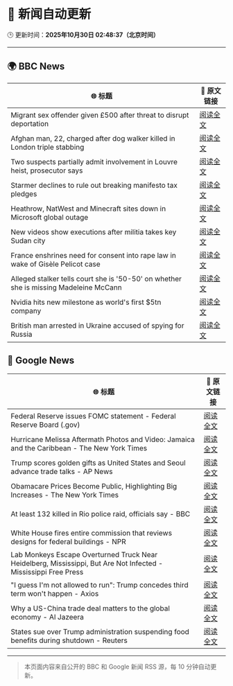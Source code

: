 # 🧠 新闻自动更新

🕒 更新时间：**2025年10月30日 02:48:37（北京时间）**

---

## 🌍 BBC News

| 🌐 标题 | 🔗 原文链接 |
|--------|-------------|
| Migrant sex offender given £500 after threat to disrupt deportation | [阅读全文](https://www.bbc.com/news/articles/cly9rxlvp85o?at_medium=RSS&at_campaign=rss) |
| Afghan man, 22, charged after dog walker killed in London triple stabbing | [阅读全文](https://www.bbc.com/news/articles/c2lp7wx740go?at_medium=RSS&at_campaign=rss) |
| Two suspects partially admit involvement in Louvre heist, prosecutor says | [阅读全文](https://www.bbc.com/news/articles/c77z607g14go?at_medium=RSS&at_campaign=rss) |
| Starmer declines to rule out breaking manifesto tax pledges | [阅读全文](https://www.bbc.com/news/articles/cz7p15z1y45o?at_medium=RSS&at_campaign=rss) |
| Heathrow, NatWest and Minecraft sites down in Microsoft global outage | [阅读全文](https://www.bbc.com/news/articles/c3rj45n4x5eo?at_medium=RSS&at_campaign=rss) |
| New videos show executions after militia takes key Sudan city | [阅读全文](https://www.bbc.com/news/articles/cd9kjw515pyo?at_medium=RSS&at_campaign=rss) |
| France enshrines need for consent into rape law in wake of Gisèle Pelicot case | [阅读全文](https://www.bbc.com/news/articles/ce9d3ldgg5vo?at_medium=RSS&at_campaign=rss) |
| Alleged stalker tells court she is '50-50' on whether she is missing Madeleine McCann | [阅读全文](https://www.bbc.com/news/articles/cx2dpvkr22lo?at_medium=RSS&at_campaign=rss) |
| Nvidia hits new milestone as world's first $5tn company | [阅读全文](https://www.bbc.com/news/articles/cp8e970vn5vo?at_medium=RSS&at_campaign=rss) |
| British man arrested in Ukraine accused of spying for Russia | [阅读全文](https://www.bbc.com/news/articles/c781z0wyzneo?at_medium=RSS&at_campaign=rss) |

## 📰 Google News

| 🌐 标题 | 🔗 原文链接 |
|--------|-------------|
| Federal Reserve issues FOMC statement - Federal Reserve Board (.gov) | [阅读全文](https://news.google.com/rss/articles/CBMigwFBVV95cUxNOW1DUkhDVkhuUUZ2QmVxeXpSTndTaXBBaHJ3eUZQTDdSMExJUzJseDBxSHR3Y3RVZ042OFdTd1N2SG5Vcmg1WEdlRHRyci02NWFfZElJUGc5RkEyMzZiREROdDNYclQ2b1NKVGlUYzg0WDJYUXF6bV80SlBBZ1BxZ1Ztbw?oc=5) |
| Hurricane Melissa Aftermath Photos and Video: Jamaica and the Caribbean - The New York Times | [阅读全文](https://news.google.com/rss/articles/CBMikgFBVV95cUxOSE1NUks0Ym5vaXlvb3ZDOGxaaDFVZ0doa3ZYbWlOenc3V2oyaEFsa1JpM1hxMVliZEJfZGs3TWx3Y3ZoekFnaG9nSVlxcWxGM2pJdnZsQ3RrNHYxN3VFNTJ4TzZNMm1xeTFaaW42VThqUGV3SmxxUVZuX3puUkNJaWd3anFzb3ZfcGZTeTR0Z1ZkZw?oc=5) |
| Trump scores golden gifts as United States and Seoul advance trade talks - AP News | [阅读全文](https://news.google.com/rss/articles/CBMimwFBVV95cUxQZVladEl3YlJmZmNMN3NqNlRBMXJzTF9WRDdhcHpMWm0tX29lOTlmMDZLU2RfWmhJZXg3MGc0SzBTaThNUVpzUHFuMUVjRUc0bU9uaG0xVVNfQ0p4MUlCZjRaQWhCUGNmY09FQnJ6Tm5xeXdOaWhFTGFYbGxhTXZVeWROSm1PMDBIWFFBOFdGQjNkOEVMV05VYTFjdw?oc=5) |
| Obamacare Prices Become Public, Highlighting Big Increases - The New York Times | [阅读全文](https://news.google.com/rss/articles/CBMihwFBVV95cUxNSWNnNUhuT0NlakVFcTJmbVpnU0xmS0cwbEVNQUNRRXVubHRyU29IbWZRZVM4OXhFbm5Vb0JIaHZ4bVZqZzNqZExpVC1Sd2tUbTV1SVhVNW1LZjZwZGFDYkVncFgtWmZteFN3djlxMHNMWVE5MDR5LU5BbnJ5V0VoN1FHV09tX2s?oc=5) |
| At least 132 killed in Rio police raid, officials say - BBC | [阅读全文](https://news.google.com/rss/articles/CBMiWkFVX3lxTE9kam9GMHVHeWpJdkRFVkZCZ0lZVmN4ejZyX281UjB0aUxubWxKV2FsODVPNTY1VTFvMDAwbHFGOFl5c1l2VlNtRmgyc0RtaTE4VFc2RlhnUEU4Z9IBX0FVX3lxTE00N0x1aENYaXA0ZjhST2F1ejIxbDB3Z0tndHRqVzNYOGZ6Rjh2dy1NTThmXy1qZy1EWUpyOXFyNU01OUxLYWlkUGhYNUNRdkVBekRZbk94S3RoT1VvRHJV?oc=5) |
| White House fires entire commission that reviews designs for federal buildings - NPR | [阅读全文](https://news.google.com/rss/articles/CBMihAFBVV95cUxPUXRCcmNVMmxrTndwS3NBR05vclllaVpOVENvRkcyOTAxZi1yV2YtZXA1NVNCOG9TN1lrMjdEZ21vbnFMalZtQ09VNUpIWDZCUlp5NTYtZ2dEOU53VlRiMlhPa0RfaXZlc3NhNFViWXR3UThFNlZQTV9tX2JadE44NFJ1aEE?oc=5) |
| Lab Monkeys Escape Overturned Truck Near Heidelberg, Mississippi, But Are Not Infected - Mississippi Free Press | [阅读全文](https://news.google.com/rss/articles/CBMivwFBVV95cUxPbEJEVW5zWjNTSnZTR1djalZGTjhtS1c4a1hGc3JYS01DeUdxVHkwOXpRdjNBZjRzN2FKR1R5cUhGbGxRM2sxZEtLTU1jNlphb24xc1ZDeF9pTV84ZkcyTUNZeWxUMzZGanRIYWZOWTVhMHFpSXktaktINW9QNVQzOG84aUNSUlQ2bTlTUjl4R0pWUWtDQmRieXhmX29rdVJ6QkQ3UUhuMVpYZFNjMzFTV3R3dGJsQzg1X29NNkhTTQ?oc=5) |
| "I guess I'm not allowed to run": Trump concedes third term won't happen - Axios | [阅读全文](https://news.google.com/rss/articles/CBMickFVX3lxTFBRTm8telg2V0M2LU5VUnV4VFBjNkMwRGRzT3AwMHhuZDRQc21SaHVLQWM1THlTcW1tc2xfZkNzeWROcEdiNUd6VFZ2TDlpeTBTOVhjdi00bXFlazJrbFU2akxJTUpSMmlGRnhOdktLamRvUQ?oc=5) |
| Why a US-China trade deal matters to the global economy - Al Jazeera | [阅读全文](https://news.google.com/rss/articles/CBMiogFBVV95cUxNMGMzUkh6UENhZkJyNllvajhLdDc5WTg5OENZNDR1TlZUc1gyb280WVN1dGM5RGZraUt3Vk5KbVJydGJJZzJ5ZTR6ODBTekx1MXhKUnhEaUpCY056MjRoRjR1amJPUUhHZXVsZmVndTc3M1FiUnhsVkNXdEw3U0dzaXZtTXVhbUYyZEs1STBaOUI5cFdValBha2FpcnVzZWhsZ0HSAacBQVVfeXFMT2hxRDd6TmxpaWs5T25vSmlLelhiOW1oWmxnQUo0MFF6b3ZJbTVyNEpjSml2LTljQ0ZHWjRFc1FDRzFiUmc0M2MyOU9tc1puU1ExZTJSYzdaYkhoZXhhUU8yWDUwOFlSdXRKVXBJb3hFQXZfX3hEdVA0MkVOZ2VYelNZRFBHelR0dTFTcFhmVkU0LTN5ME5NOWdER3RlZ3FkRE5BR0hvUzA?oc=5) |
| States sue over Trump administration suspending food benefits during shutdown - Reuters | [阅读全文](https://news.google.com/rss/articles/CBMivwFBVV95cUxNZmc4ZXF5clhERmduX3R3SjF6UGV5ODh4bGIxcmg1eC02SjFoQlFfWTdONWRQZUl0SC1ucVVkbDVuNmYya2lqUnVxazFBZFNib2JoNVp2RllBWjl3TDE1SFhsRnluWGEtQVZhckZQMS0wU19JZnJNZm1OZGY5dDF5cnJUVXlreldXZG12ejRPYXV3eVFrRXpzQTdwNmxPNEtXOWh2WUdrZVEwMnNGcndqd1Ryb3VUTXZzV3RUWEc2NA?oc=5) |

---
> 本页面内容来自公开的 BBC 和 Google 新闻 RSS 源，每 10 分钟自动更新。